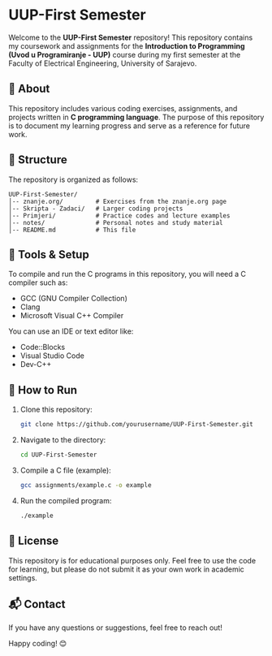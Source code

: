 # UUP-First Semester

Welcome to the **UUP-First Semester** repository! This repository contains my coursework and assignments for the **Introduction to Programming (Uvod u Programiranje - UUP)** course during my first semester at the Faculty of Electrical Engineering, University of Sarajevo.

## 📌 About
This repository includes various coding exercises, assignments, and projects written in **C programming language**. The purpose of this repository is to document my learning progress and serve as a reference for future work.

## 📁 Structure
The repository is organized as follows:

```
UUP-First-Semester/
│-- znanje.org/         # Exercises from the znanje.org page
│-- Skripta - Zadaci/   # Larger coding projects
│-- Primjeri/           # Practice codes and lecture examples
│-- notes/              # Personal notes and study material
│-- README.md           # This file
```

## 🔧 Tools & Setup
To compile and run the C programs in this repository, you will need a C compiler such as:
- GCC (GNU Compiler Collection)
- Clang
- Microsoft Visual C++ Compiler

You can use an IDE or text editor like:
- Code::Blocks
- Visual Studio Code
- Dev-C++

## 🚀 How to Run
1. Clone this repository:
   ```sh
   git clone https://github.com/yourusername/UUP-First-Semester.git
   ```
2. Navigate to the directory:
   ```sh
   cd UUP-First-Semester
   ```
3. Compile a C file (example):
   ```sh
   gcc assignments/example.c -o example
   ```
4. Run the compiled program:
   ```sh
   ./example
   ```

## 📜 License
This repository is for educational purposes only. Feel free to use the code for learning, but please do not submit it as your own work in academic settings.

## 📬 Contact
If you have any questions or suggestions, feel free to reach out!

Happy coding! 😊

